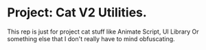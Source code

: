 # Project: Cat V2 Utilities.

This rep is just for project cat stuff like Animate Script, UI Library Or something else that I don't really have to mind obfuscating.
